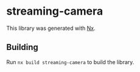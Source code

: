 # streaming-camera

This library was generated with [Nx](https://nx.dev).

## Building

Run `nx build streaming-camera` to build the library.
